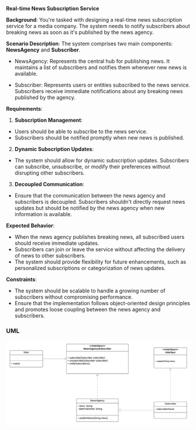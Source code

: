**Real-time News Subscription Service**

**Background**: You're tasked with designing a real-time news subscription service for a media company. The system needs to notify subscribers about breaking news as soon as it's published by the news agency.

**Scenario Description**: The system comprises two main components: **NewsAgency** and **Subscriber**.

- NewsAgency: Represents the central hub for publishing news. It maintains a list of subscribers and notifies them whenever new news is available.

- Subscriber: Represents users or entities subscribed to the news service. Subscribers receive immediate notifications about any breaking news published by the agency.

**Requirements**:

1. **Subscription Management**:

- Users should be able to subscribe to the news service.
- Subscribers should be notified promptly when new news is published.

2. **Dynamic Subscription Updates**:

- The system should allow for dynamic subscription updates. Subscribers can subscribe, unsubscribe, or modify their preferences without disrupting other subscribers.

3. **Decoupled Communication**:

- Ensure that the communication between the news agency and subscribers is decoupled. Subscribers shouldn't directly request news updates but should be notified by the news agency when new information is available.

**Expected Behavior**:

- When the news agency publishes breaking news, all subscribed users should receive immediate updates.
- Subscribers can join or leave the service without affecting the delivery of news to other subscribers.
- The system should provide flexibility for future enhancements, such as personalized subscriptions or categorization of news updates.

**Constraints**:

- The system should be scalable to handle a growing number of subscribers without compromising performance.
- Ensure that the implementation follows object-oriented design principles and promotes loose coupling between the news agency and subscribers.

### UML
<img src="https://raw.githubusercontent.com/Retchizu/observer-pattern/main/ObserverPatternUML.png">
